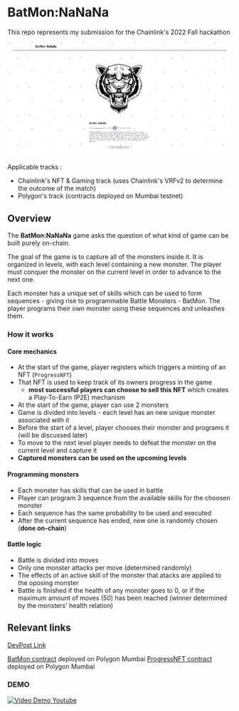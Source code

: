 # BatMon:NaNaNa

This repo represents my submission for the Chainlink's 2022 Fall hackathon

<center>

![overview](./demo.png)

</center>

Applicable tracks :

-   Chainlink's NFT & Gaming track (uses Chainlink's VRFv2 to determine the outcome of the match)
-   Polygon's track (contracts deployed on Mumbai testnet)

## Overview

The **BatMon:NaNaNa** game asks the question of what kind of game can be built purely on-chain.

The goal of the game is to capture all of the monsters inside it. It is organized in levels, with each level containing a new monster. The player must conquer the monster on the current level in order to advance to the next one.

Each monster has a unique set of skills which can be used to form sequences - giving rise to programmable Battle Monsters - BatMon. The player programs their own monster using these sequences and unleashes them.

### How it works

#### Core mechanics

-   At the start of the game, player registers which triggers a minting of an NFT (`ProgressNFT`)
-   That NFT is used to keep track of its owners progress in the game
    -   **most successful players can choose to sell this NFT** which creates a Play-To-Earn (P2E) mechanism
-   At the start of the game, player can use 2 monsters
-   Game is divided into levels - each level has an new unique monster associated with it
-   Before the start of a level, player chooses their monster and programs it (will be discussed later)
-   To move to the next level player needs to defeat the monster on the current level and capture it
-   **Captured monsters can be used on the upcoming levels**

#### Programming monsters

-   Each monster has skills that can be used in battle
-   Player can program 3 sequence from the available skills for the choosen monster
-   Each sequence has the same probability to be used and executed
-   After the current sequence has ended, new one is randomly chosen (**done on-chain**)

#### Battle logic

-   Battle is divided into moves
-   Only one monster attacks per move (determined randomly)
-   The effects of an active skill of the monster that atacks are applied to the oposing monster
-   Battle is finished if the health of any monster goes to 0, or if the maximum amount of moves (50) has been reached (winner determined by the monsters' health relation)

## Relevant links

[DevPost Link](https://devpost.com/software/batmon-nanana)

[BatMon contract](https://mumbai.polygonscan.com/address/0x71060AfF9d562474915b099df231f1864D73c71E#code) deployed on Polygon Mumbai
[ProgressNFT contract](https://mumbai.polygonscan.com/address/0x2A933824EfE133d5689E225b58A2598e1ab6829f#code) deployed on Polygon Mumbai

### DEMO

[![Video Demo Youtube](https://img.youtube.com/vi/1Zxl5MDcgA8/0.jpg)](https://www.youtube.com/watch?v=1Zxl5MDcgA8)
